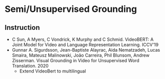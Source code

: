 # Semi/Unsupervised Grounding

## Instruction
- C Sun, A Myers, C Vondrick, K Murphy and C Schmid. VideoBERT: A Joint Model for Video and Language Representation Learning. ICCV'19
- Gunnar A. Sigurdsson, Jean-Baptiste Alayrac, Aida Nematzadeh, Lucas Smaira, Mateusz Malinowski, João Carreira, Phil Blunsom, Andrew Zisserman. Visual Grounding in Video for Unsupervised Word Translation. 2020
	- Extend VideoBert to multilingual
